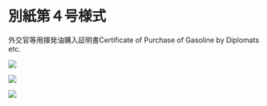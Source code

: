# 別紙第４号様式

外交官等用揮発油購入証明書Certificate of Purchase of Gasoline by Diplomats etc.

![](https://www.nta.go.jp/tmp/e92de96e-20a3-43bb-9ada-cf1a34f9ba8c/images/2818a4e6722b59d3dc87e1ab8fba156defe6c13b54a46bbd7b1c8faca8a06f8e.jpg)

![](https://www.nta.go.jp/tmp/e92de96e-20a3-43bb-9ada-cf1a34f9ba8c/images/d063b3aef35e0c66b6073bfef35d0b9737d24179a88d3b27f4b89f09dcab2932.jpg)

![](https://www.nta.go.jp/tmp/e92de96e-20a3-43bb-9ada-cf1a34f9ba8c/images/fae8058a5e522171a96cbd170cc20e3311ffec6eb6107c009bd85e4e15a851d3.jpg)